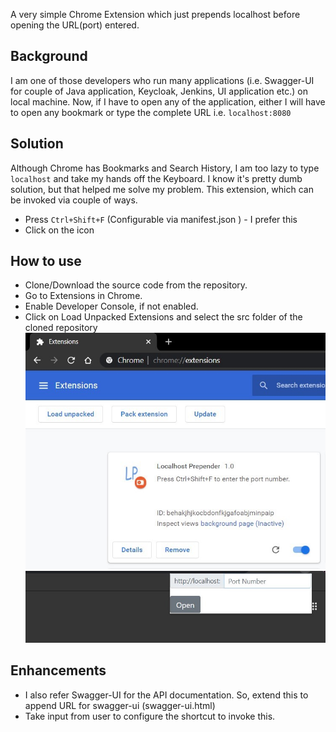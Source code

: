 A very simple Chrome Extension which just prepends localhost before opening the URL(port) entered.
## Background
I am one of those developers who run many applications (i.e. Swagger-UI for couple of Java application, Keycloak, Jenkins, UI application etc.) on local machine. 
Now, if I have to open any of the application, either I will have to open any bookmark or type the complete URL i.e. ``` localhost:8080 ```

## Solution
Although Chrome has Bookmarks and Search History, I am too lazy to type ```localhost``` and take my hands off the Keyboard. I know it's pretty dumb solution, but that helped me solve my problem. This extension, which can be invoked via couple of ways.
* Press ``` Ctrl+Shift+F ``` (Configurable via manifest.json ) - I prefer this
* Click on the icon

## How to use
* Clone/Download the source code from the repository.
* Go to Extensions in Chrome.
* Enable Developer Console, if not enabled.
* Click on Load Unpacked Extensions and select the src folder of the cloned repository
![Alt text](src/images/installed-extension-chrome.jpg?raw=true "After installing from 'Load Unpacked'")
![Alt text](src/images/installed-extension.jpg?raw=true "Enter port number or URL to open after localhost")

## Enhancements
* I also refer Swagger-UI for the API documentation. So, extend this to append URL for swagger-ui (swagger-ui.html)
* Take input from user to configure the shortcut to invoke this.
